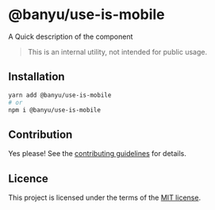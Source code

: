 # @banyu/use-is-mobile

A Quick description of the component

> This is an internal utility, not intended for public usage.

## Installation

```sh
yarn add @banyu/use-is-mobile
# or
npm i @banyu/use-is-mobile
```

## Contribution

Yes please! See the
[contributing guidelines](https://github.com/Atnic/banyu/blob/master/CONTRIBUTING.md)
for details.

## Licence

This project is licensed under the terms of the
[MIT license](https://github.com/Atnic/banyu/blob/master/LICENSE).
